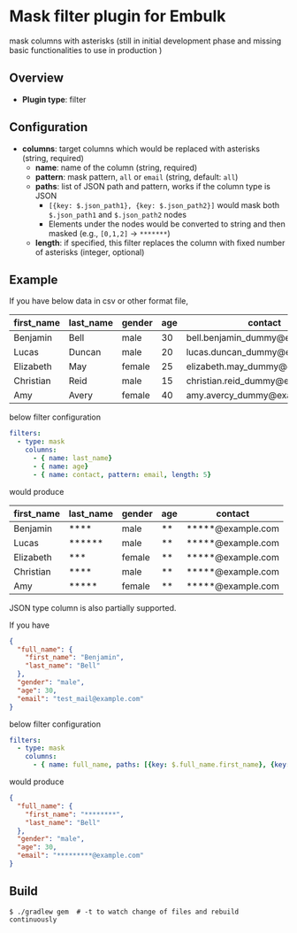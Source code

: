 # Mask filter plugin for Embulk

mask columns with asterisks (still in initial development phase and missing basic functionalities to use in production )

## Overview

* **Plugin type**: filter

## Configuration

- **columns**: target columns which would be replaced with asterisks (string, required)
  - **name**: name of the column (string, required)
  - **pattern**: mask pattern, `all` or `email` (string, default: `all`)
  - **paths**: list of JSON path and pattern, works if the column type is JSON
    - `[{key: $.json_path1}, {key: $.json_path2}]` would mask both `$.json_path1` and `$.json_path2` nodes
    - Elements under the nodes would be converted to string and then masked (e.g., `[0,1,2]` -> `*******`)
  - **length**: if specified, this filter replaces the column with fixed number of asterisks (integer, optional)

## Example

If you have below data in csv or other format file,

|first_name | last_name | gender | age | contact |
|---|---|---|---|---|
| Benjamin | Bell | male | 30 | bell.benjamin_dummy@<i></i>example.com |
| Lucas | Duncan | male | 20 | lucas.duncan_dummy@<i></i>example.com |
| Elizabeth |	May | female | 25 | elizabeth.may_dummy@<i></i>example.com |
| Christian | Reid | male | 15 | christian.reid_dummy@<i></i>example.com |
| Amy |	Avery | female | 40 | amy.avercy_dummy@<i></i>example.com |

below filter configuration

```yaml
filters:
  - type: mask
    columns:
      - { name: last_name}
      - { name: age}
      - { name: contact, pattern: email, length: 5}
```

would produce

|first_name | last_name | gender | age | contact |
|---|---|---|---|---|
| Benjamin | **** | male | ** | *****@example.com |
| Lucas | ****** | male | ** | *****@example.com |
| Elizabeth |	*** | female | ** | *****@example.com |
| Christian | **** | male | ** | *****@example.com |
| Amy |	***** | female | ** | *****@example.com |

JSON type column is also partially supported.

If you have

```json
{
  "full_name": {
    "first_name": "Benjamin",
    "last_name": "Bell"
  },
  "gender": "male",
  "age": 30,
  "email": "test_mail@example.com"
}
```

below filter configuration

```yaml
filters:
  - type: mask
    columns:
      - { name: full_name, paths: [{key: $.full_name.first_name}, {key: $.email, pattern: email}]}    
```

would produce

```json
{
  "full_name": {
    "first_name": "********",
    "last_name": "Bell"
  },
  "gender": "male",
  "age": 30,
  "email": "*********@example.com"
}
```


## Build

```
$ ./gradlew gem  # -t to watch change of files and rebuild continuously
```
